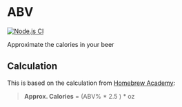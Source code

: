 # ABV

[![Node.js CI][2]][3]

Approximate the calories in your beer

## Calculation

This is based on the calculation from [Homebrew Academy][1]:

> **Approx. Calories** = (ABV% * 2.5 ) * oz

  [1]: https://homebrewacademy.com/beer-calories-calculator/
  [2]: https://github.com/textbook/abv/actions/workflows/push.yml/badge.svg
  [3]: https://github.com/textbook/abv/actions/workflows/push.yml
